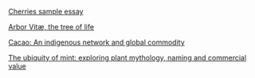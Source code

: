 <var data-essay data-layout="horizontal"></var>

[Cherries sample essay](/essay/cherries) 

[Arbor Vitæ, the tree of life](/essay/arbor_vitae)

[Cacao: An indigenous network and global commodity](/essay/cacao)

[The ubiquity of mint: exploring plant mythology, naming and commercial value](/essay/mint)
